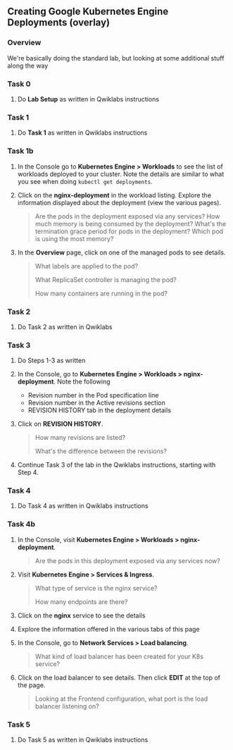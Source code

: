## Creating Google Kubernetes Engine Deployments (overlay)

### Overview

We're basically doing the standard lab, but looking at some additional stuff
along the way

### Task 0

1. Do **Lab Setup** as written in Qwiklabs instructions

### Task 1

1. Do **Task 1** as written in Qwiklabs instructions

### Task 1b

1. In the Console go to **Kubernetes Engine > Workloads** to see the list of
   workloads deployed to your cluster. Note the details are similar to what
   you see when doing `kubectl get deployments`.

2. Click on the **nginx-deployment** in the workload listing. Explore the 
   information displayed about the deployment (view the various pages).

   > Are the pods in the deployment exposed via any services?
   > How much memory is being consumed by the deployment?
   > What's the termination grace period for pods in the deployment?
   > Which pod is using the most memory?

3. In the **Overview** page, click on one of the managed pods to see details.

    > What labels are applied to the pod?
    >
    > What ReplicaSet controller is managing the pod?
    >
    > How many containers are running in the pod?

### Task 2

1. Do Task 2 as written in Qwiklabs

### Task 3

1. Do Steps 1-3 as written
2. In the Console, go to **Kubernetes Engine > Workloads > nginx-deployment**.
   Note the following

   * Revision number in the Pod specification line
   * Revision number in the Active revisions section
   * REVISION HISTORY tab in the deployment details

3. Click on **REVISION HISTORY**. 

    > How many revisions are listed?
    >
    > What's the difference between the revisions?

4. Continue Task 3 of the lab in the Qwiklabs instructions, starting with
   Step 4.

### Task 4

1. Do Task 4 as written in Qwiklabs instructions

### Task 4b

1. In the Console, visit **Kubernetes Engine > Workloads > nginx-deployment**.
   
   > Are the pods in this deployment exposed via any services now?

3. Visit **Kubernetes Engine > Services & Ingress**.
   
   > What type of service is the nginx service?
   >
   > How many endpoints are there?

4. Click on the **nginx** service to see the details
5. Explore the information offered in the various tabs of this page
6. In the Console, go to **Network Services > Load balancing**.

    > What kind of load balancer has been created for your K8s service?

7. Click on the load balancer to see details. Then click **EDIT** at the top
   of the page.

   > Looking at the Frontend configuration, what port is the load balancer
   > listening on?

### Task 5

1. Do Task 5 as written in Qwiklabs instructions